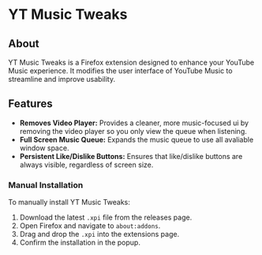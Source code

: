 # YT Music Tweaks

## About
YT Music Tweaks is a Firefox extension designed to enhance your YouTube Music experience. It modifies the user interface of YouTube Music to streamline and improve usability.

## Features
- **Removes Video Player:** Provides a cleaner, more music-focused ui by removing the video player so you only view the queue when listening.
- **Full Screen Music Queue:** Expands the music queue to use all avaliable window space.
- **Persistent Like/Dislike Buttons:** Ensures that like/dislike buttons are always visible, regardless of screen size.

### Manual Installation
To manually install YT Music Tweaks:
1. Download the latest `.xpi` file from the releases page.
2. Open Firefox and navigate to `about:addons`.
3. Drag and drop the `.xpi` into the extensions page.
4. Confirm the installation in the popup.
